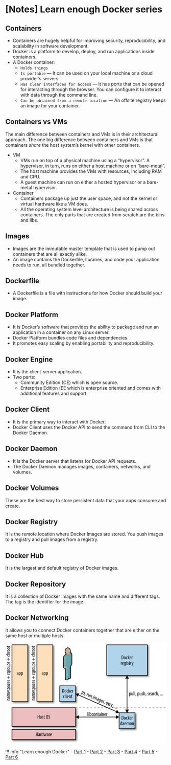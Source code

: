 # [Notes] Learn enough Docker series

## Containers
- Containers are hugely helpful for improving security, reproducibility, and scalability in software development.
- Docker is a platform to develop, deploy, and run applications inside containers.
- A Docker container:
    - `Holds things`
    - `Is portable` — It can be used on your local machine or a cloud provider’s servers.
    - `Has clear interfaces for access` — It has ports that can be opened for interacting through the browser. You can configure it to interact with data through the command line.
    - `Can be obtained from a remote location` — An offsite registry keeps an image for your container.

## Containers vs VMs
The main difference between containers and VMs is in their architectural approach. The one big difference between containers and VMs is that containers *share* the host system’s kernel with other containers.

- VM
    - VMs run on top of a physical machine using a “hypervisor”. A hypervisor, in turn, runs on either a host machine or on “bare-metal”.
    - The host machine provides the VMs with resources, including RAM and CPU. 
    - A guest machine can run on either a hosted hypervisor or a bare-metal hypervisor. 
- Container
    - Containers package up just the user space, and not the kernel or virtual hardware like a VM does. 
    - All the operating system level architecture is being shared across containers. The only parts that are created from scratch are the bins and libs.

## Images
- Images are the immutable master template that is used to pump out containers that are all exactly alike.
- An image contains the Dockerfile, libraries, and code your application needs to run, all bundled together.

## Dockerfile
- A Dockerfile is a file with instructions for how Docker should build your image.

## Docker Platform
- It is Docker’s software that provides the ability to package and run an application in a container on any Linux server. 
- Docker Platform bundles code files and dependencies. 
- It promotes easy scaling by enabling portability and reproducibility.

## Docker Engine
- It is the client-server application.
- Two parts:
    - Community Edition (CE) which is open source.
    - Enterprise Edition (EE which is enterprise oriented and comes with additional features and support.

## Docker Client
- It is the primary way to interact with Docker.
- Docker Client uses the Docker API to send the command from CLI to the Docker Daemon.

## Docker Daemon
- It is the Docker server that listens for Docker API requests. 
- The Docker Daemon manages images, containers, networks, and volumes.

## Docker Volumes 
These are the best way to store persistent data that your apps consume and create. 

## Docker Registry 
It is the remote location where Docker Images are stored. You push images to a registry and pull images from a registry.

## Docker Hub 
It is the largest and default registry of Docker images.

## Docker Repository 
It is a collection of Docker images with the same name and different tags. The tag is the identifier for the image.

## Docker Networking 
It allows you to connect Docker containers together that are either on the same host or multiple hosts.

![Docker flow](img/docker-flow.png)

!!! info "Learn enough Docker"
    - [Part 1](https://towardsdatascience.com/learn-enough-docker-to-be-useful-b7ba70caeb4b)
    - [Part 2](https://towardsdatascience.com/learn-enough-docker-to-be-useful-1c40ea269fa8)
    - [Part 3](https://towardsdatascience.com/learn-enough-docker-to-be-useful-b0b44222eef5)
    - [Part 4](https://towardsdatascience.com/slimming-down-your-docker-images-275f0ca9337e)
    - [Part 5](https://towardsdatascience.com/15-docker-commands-you-should-know-970ea5203421)
    - [Part 6](https://towardsdatascience.com/pump-up-the-volumes-data-in-docker-a21950a8cd8)
